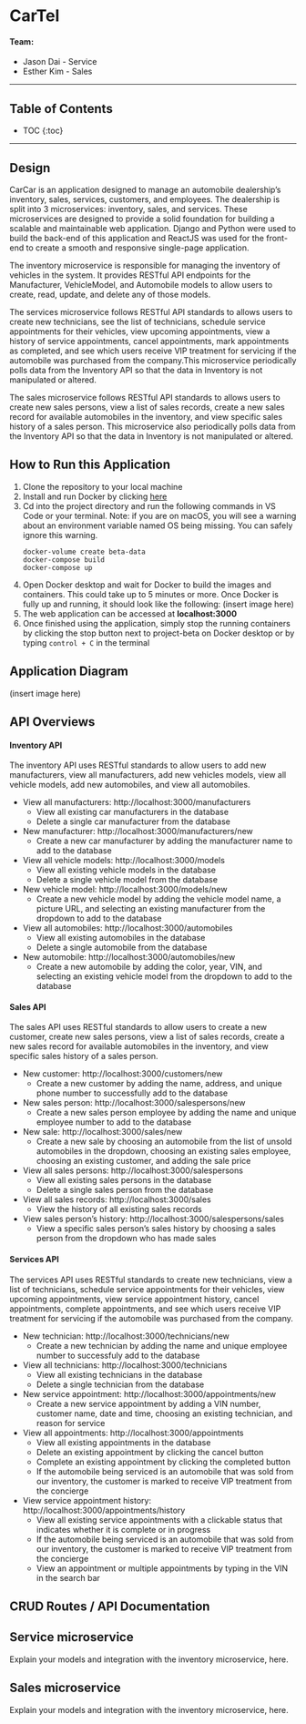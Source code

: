 # CarTel

#### Team:
* Jason Dai - Service
* Esther Kim - Sales
----
## Table of Contents
- TOC {:toc}
----

## Design
CarCar is an application designed to manage an automobile dealership’s inventory, sales, services, customers, and employees. The dealership is split into 3 microservices: inventory, sales, and services. These microservices are designed to provide a solid foundation for building a scalable and maintainable web application. Django and Python were used to build the back-end of this application and ReactJS was used for the front-end to create a smooth and responsive single-page application.

The inventory microservice is responsible for managing the inventory of vehicles in the system. It provides RESTful API endpoints for the Manufacturer, VehicleModel, and Automobile models to allow users to create, read, update, and delete any of those models.

The services microservice follows RESTful API standards to allows users to create new technicians, see the list of technicians, schedule service appointments for their vehicles, view upcoming appointments, view a history of service appointments, cancel appointments, mark appointments as completed, and see which users receive VIP treatment for servicing if the automobile was purchased from the company.This microservice periodically polls data from the Inventory API so that the data in Inventory is not manipulated or altered.

The sales microservice follows RESTful API standards to allows users to create new sales persons, view a list of sales records, create a new sales record for available automobiles in the inventory, and view specific sales history of a sales person. This microservice also periodically polls data from the Inventory API so that the data in Inventory is not manipulated or altered.

## How to Run this Application
1. Clone the repository to your local machine
2. Install and run Docker by clicking [here](https://docs.docker.com/get-docker/)
3. Cd into the project directory and run the following commands in VS Code or your terminal. Note: if you are on macOS, you will see a warning about an environment variable named OS being missing. You can safely ignore this warning.
     ```
     docker-volume create beta-data
     docker-compose build
     docker-compose up
     ```
4. Open Docker desktop and wait for Docker to build the images and containers. This could take up to 5 minutes or more. Once Docker is fully up and running, it should look like the following:
(insert image here)
5. The web application can be accessed at **localhost:3000**
6. Once finished using the application, simply stop the running containers by clicking the stop button next to project-beta on Docker desktop or by typing `control + C` in the terminal

## Application Diagram
(insert image here)

## API Overviews
#### Inventory API
The inventory API uses RESTful standards to allow users to add new manufacturers, view all manufacturers, add new vehicles models, view all vehicle models, add new automobiles, and view all automobiles.

- View all manufacturers: http://localhost:3000/manufacturers
    - View all existing car manufacturers in the database
    - Delete a single car manufacturer from the database
- New manufacturer: http://localhost:3000/manufacturers/new
    - Create a new car manufacturer by adding the manufacturer name to add to the database
- View all vehicle models: http://localhost:3000/models
    - View all existing vehicle models in the database
    - Delete a single vehicle model from the database
- New vehicle model: http://localhost:3000/models/new
    - Create a new vehicle model by adding the vehicle model name, a picture URL, and selecting an existing manufacturer from the dropdown to add to the database
- View all automobiles: http://localhost:3000/automobiles
    - View all existing automobiles in the database
    - Delete a single automobile from the database
- New automobile: http://localhost:3000/automobiles/new
    - Create a new automobile by adding the color, year, VIN, and selecting an existing vehicle model from the dropdown to add to the database

#### Sales API
The sales API uses RESTful standards to allow users to create a new customer, create new sales persons, view a list of sales records, create a new sales record for available automobiles in the inventory, and view specific sales history of a sales person.

- New customer: http://localhost:3000/customers/new
    - Create a new customer by adding the name, address, and unique phone number to successfully add to the database
- New sales person: http://localhost:3000/salespersons/new
    - Create a new sales person employee by adding the name and unique employee number to add to the database
- New sale: http://localhost:3000/sales/new
    - Create a new sale by choosing an automobile from the list of unsold automobiles in the dropdown, choosing an existing sales employee, choosing an existing customer, and adding the sale price
- View all sales persons: http://localhost:3000/salespersons
    - View all existing sales persons in the database
    - Delete a single sales person from the database
- View all sales records: http://localhost:3000/sales
    - View the history of all existing sales records
- View sales person’s history: http://localhost:3000/salespersons/sales
    - View a specific sales person’s sales history by choosing a sales person from the dropdown who has made sales

#### Services API
The services API uses RESTful standards to create new technicians, view a list of technicians, schedule service appointments for their vehicles, view upcoming appointments, view service appointment history, cancel appointments, complete appointments, and see which users receive VIP treatment for servicing if the automobile was purchased from the company.
- New technician: http://localhost:3000/technicians/new
    - Create a new technician by adding the name and unique employee number to successfuly add to the database
- View all technicians: http://localhost:3000/technicians
    - View all existing technicians in the database
    - Delete a single technician from the database
- New service appointment: http://localhost:3000/appointments/new
    - Create a new service appointment by adding a VIN number, customer name, date and time, choosing an existing technician, and reason for service
- View all appointments: http://localhost:3000/appointments
    - View all existing appointments in the database
    - Delete an existing appointment by clicking the cancel button
    - Complete an existing appointment by clicking the completed button
    - If the automobile being serviced is an automobile that was sold from our inventory, the customer is marked to receive VIP treatment from the concierge
- View service appointment history: http://localhost:3000/appointments/history
    - View all existing service appointments with a clickable status that indicates whether it is complete or in progress
    - If the automobile being serviced is an automobile that was sold from our inventory, the customer is marked to receive VIP treatment from the concierge
    - View an appointment or multiple appointments by typing in the VIN in the search bar

## CRUD Routes / API Documentation

## Service microservice

Explain your models and integration with the inventory
microservice, here.

## Sales microservice

Explain your models and integration with the inventory
microservice, here.
